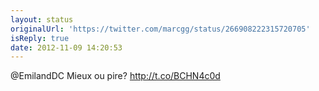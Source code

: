 ```yaml
---
layout: status
originalUrl: 'https://twitter.com/marcgg/status/266908222315720705'
isReply: true
date: 2012-11-09 14:20:53
---
```


@EmilandDC Mieux ou pire? http://t.co/BCHN4c0d
